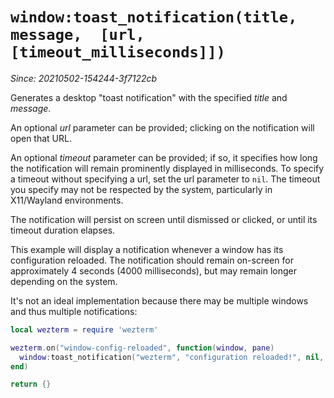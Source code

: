 # `window:toast_notification(title, message,  [url, [timeout_milliseconds]])`

*Since: 20210502-154244-3f7122cb*

Generates a desktop "toast notification" with the specified *title* and *message*.

An optional *url* parameter can be provided; clicking on the notification will
open that URL.

An optional *timeout* parameter can be provided; if so, it specifies how long
the notification will remain prominently displayed in milliseconds.  To specify
a timeout without specifying a url, set the url parameter to `nil`.  The timeout
you specify may not be respected by the system, particularly in X11/Wayland
environments.

The notification will persist on screen until dismissed or clicked, or until its
timeout duration elapses.

This example will display a notification whenever a window has its configuration
reloaded.  The notification should remain on-screen for approximately 4 seconds
(4000 milliseconds), but may remain longer depending on the system.

It's not an ideal implementation because there may be multiple windows and thus
multiple notifications:

```lua
local wezterm = require 'wezterm'

wezterm.on("window-config-reloaded", function(window, pane)
  window:toast_notification("wezterm", "configuration reloaded!", nil, 4000)
end)

return {}
```
